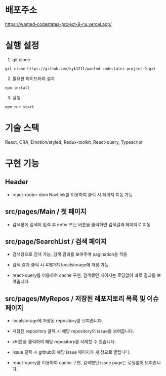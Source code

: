 # 배포주소

https://wanted-codestates-project-9-nu.vercel.app/

# 실행 설정

1. git clone

```
git clone https://github.com/kyk1211/wanted-codestates-project-9.git
```

2. 필요한 라이브러리 설치

```
npm install
```

3. 실행

```
npm run start
```

# 기술 스택

React, CRA, Emotion/styled, Redux-toolkit, React-query, Typescript

# 구현 기능

## Header

- react-router-dom NavLink를 이용하여 클릭 시 페이지 이동 가능
  <img src="https://user-images.githubusercontent.com/85268135/159871195-326de63c-b42b-4358-8fd3-64fdce23a7eb.gif" alt="" >

## src/pages/Main / 첫 페이지

- 검색창에 검색어 입력 후 enter 또는 버튼을 클릭하면 검색결과 페이지로 이동
  <img src="https://user-images.githubusercontent.com/85268135/159871753-289670b0-5f99-4668-884d-c7b1340c7f1e.gif" alt="" />

## src/page/SearchList / 검색 페이지

- 검색창으로 검색 가능, 검색 결과를 보여주며 pagination을 적용
  <img src="https://user-images.githubusercontent.com/85268135/159873623-b21c6843-003d-479d-9196-3f5af45a385d.gif" alt="" />

* 검색 결과 클릭 시 4개까지 localstorage에 저장 가능
  <img src="https://user-images.githubusercontent.com/85268135/159874344-61509cb0-d834-497f-892c-fc09dc181c77.gif" alt="" >

* react-query를 이용하여 cache 구현, 검색했던 페이지는 로딩없이 바로 결과를 보여줍니다.
  <img src="https://user-images.githubusercontent.com/85268135/159874774-2a230dbd-61ed-49e4-9c2d-da96fe04cf5b.gif" alt="">

## src/pages/MyRepos / 저장된 레포지토리 목록 및 이슈 페이지

- localstorage에 저장된 repository를 보여줍니다.
  <img src="https://user-images.githubusercontent.com/85268135/159875371-c41569d4-d3e3-4aa1-a8a7-e29c5676f8ae.gif" alt="">

* 저장된 repository 클릭 시 해당 repository의 issue를 보여줍니다.
  <img src="https://user-images.githubusercontent.com/85268135/159875747-85646c45-4007-47ee-a46a-cddece3ecfbc.gif" alt="">

* x버튼을 클릭하여 해당 repository를 삭제할 수 있습니다.
  <img src="https://user-images.githubusercontent.com/85268135/159876318-bf38d2c2-3a84-4023-912b-bce0fff71fb8.gif" alt="">

* issue 클릭 시 github의 해당 issue 페이지가 새 창으로 열립니다.
  <img src="https://user-images.githubusercontent.com/85268135/159875936-89634e0d-5543-4940-958b-3f9feb771459.gif" alt="">

* react-query를 이용하여 cache 구현, 검색했던 issue page는 로딩없이 보여줍니다.
  <img src="https://user-images.githubusercontent.com/85268135/159876642-7b840386-67f4-4c93-adc3-c7298417ed7b.gif" alt="">
